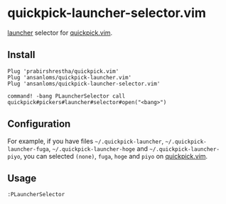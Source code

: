 # quickpick-launcher-selector.vim

[launcher](https://github.com/ansanloms/quickpick-launcher.vim) selector for [quickpick.vim](https://github.com/prabirshrestha/quickpick.vim).

## Install

```
Plug 'prabirshrestha/quickpick.vim'
Plug 'ansanloms/quickpick-launcher.vim'
Plug 'ansanloms/quickpick-launcher-selector.vim'

command! -bang PLauncherSelector call quickpick#pickers#launcher#selector#open("<bang>")
```

## Configuration

For example, if you have files `~/.quickpick-launcher`, `~/.quickpick-launcher-fuga`, `~/.quickpick-launcher-hoge` and `~/.quickpick-launcher-piyo`, you can selected `(none)`, `fuga`, `hoge` and `piyo` on [quickpick.vim](https://github.com/prabirshrestha/quickpick.vim).

## Usage

```
:PLauncherSelector
```

